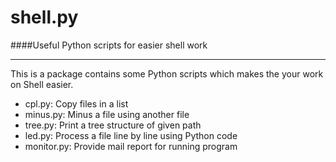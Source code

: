shell.py
========

####Useful Python scripts for easier shell work


------------------
This is a package contains some Python scripts which makes the your work on Shell easier.

* cpl.py: Copy files in a list
* minus.py: Minus a file using another file
* tree.py: Print a tree structure of given path
* led.py: Process a file line by line using Python code
* monitor.py: Provide mail report for running program
